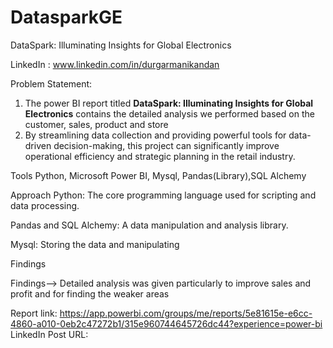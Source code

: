 # DatasparkGE
DataSpark: Illuminating Insights for Global Electronics

LinkedIn : www.linkedin.com/in/durgarmanikandan

Problem Statement:

1) The power BI report titled **DataSpark: Illuminating Insights for Global Electronics** contains the detailed analysis we performed based on the customer, sales, product and store
2) By streamlining data collection and providing powerful tools for data-driven decision-making, this project can significantly improve operational efficiency and strategic planning in the retail industry.

Tools Python, Microsoft Power BI, Mysql, Pandas(Library),SQL Alchemy

Approach Python: The core programming language used for scripting and data processing.

Pandas and SQL Alchemy: A data manipulation and analysis library.

Mysql: Storing the data and manipulating 

Findings

Findings--> Detailed analysis was given particularly to improve sales and profit and for finding the weaker areas

Report link: https://app.powerbi.com/groups/me/reports/5e81615e-e6cc-4860-a010-0eb2c47272b1/315e960744645726dc44?experience=power-bi
LinkedIn Post URL: 
